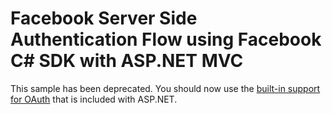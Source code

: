 # Facebook Server Side Authentication Flow using Facebook C# SDK with ASP.NET MVC
This sample has been deprecated. You should now use the [built-in support for OAuth](http://www.asp.net/mvc/overview/security/using-oauth-providers-with-mvc) that is included with ASP.NET.
